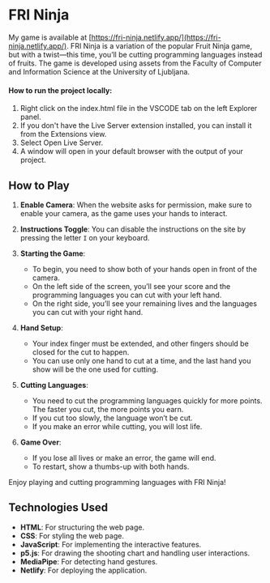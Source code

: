 # FRI Ninja

My game is available at [https://fri-ninja.netlify.app/](https://fri-ninja.netlify.app/).
FRI Ninja is a variation of the popular Fruit Ninja game, but with a twist—this time, you’ll be cutting programming languages instead of fruits.
The game is developed using assets from the Faculty of Computer and Information Science at the University of Ljubljana.

#### How to run the project locally:

1. Right click on the index.html file in the VSCODE tab on the left Explorer panel.
2. If you don't have the Live Server extension installed, you can install it from the Extensions view.
3. Select Open Live Server.
4. A window will open in your default browser with the output of your project.

## How to Play

1. **Enable Camera**: When the website asks for permission, make sure to enable your camera, as the game uses your hands to interact.
2. **Instructions Toggle**: You can disable the instructions on the site by pressing the letter `I` on your keyboard.

3. **Starting the Game**:

   - To begin, you need to show both of your hands open in front of the camera.
   - On the left side of the screen, you’ll see your score and the programming languages you can cut with your left hand.
   - On the right side, you’ll see your remaining lives and the languages you can cut with your right hand.

4. **Hand Setup**:

   - Your index finger must be extended, and other fingers should be closed for the cut to happen.
   - You can use only one hand to cut at a time, and the last hand you show will be the one used for cutting.

5. **Cutting Languages**:

   - You need to cut the programming languages quickly for more points. The faster you cut, the more points you earn.
   - If you cut too slowly, the language won’t be cut.
   - If you make an error while cutting, you will lost life.

6. **Game Over**:
   - If you lose all lives or make an error, the game will end.
   - To restart, show a thumbs-up with both hands.

Enjoy playing and cutting programming languages with FRI Ninja!

## Technologies Used

- **HTML**: For structuring the web page.
- **CSS**: For styling the web page.
- **JavaScript**: For implementing the interactive features.
- **p5.js**: For drawing the shooting chart and handling user interactions.
- **MediaPipe**: For detecting hand gestures.
- **Netlify**: For deploying the application.
